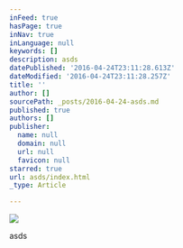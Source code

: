 ```yaml
---
inFeed: true
hasPage: true
inNav: true
inLanguage: null
keywords: []
description: asds
datePublished: '2016-04-24T23:11:28.613Z'
dateModified: '2016-04-24T23:11:28.257Z'
title: ''
author: []
sourcePath: _posts/2016-04-24-asds.md
published: true
authors: []
publisher:
  name: null
  domain: null
  url: null
  favicon: null
starred: true
url: asds/index.html
_type: Article

---
```

![](https://the-grid-user-content.s3-us-west-2.amazonaws.com/40db4233-1a62-4a47-956c-9dc0c4d002b3.jpg)

asds